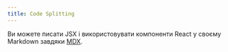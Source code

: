 ```yaml
---
title: Code Splitting
---
```


Ви можете писати JSX і використовувати компоненти React у своєму Markdown завдяки [MDX](https://mdxjs.com/).
